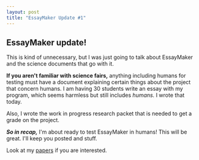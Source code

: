 ```yaml
---
layout: post
title: "EssayMaker Update #1"
---
```


## EssayMaker update!
This is kind of unnecessary, but I was just going to talk about EssayMaker and the science documents that go with it.

**If you aren't familiar with science fairs,** anything including humans for testing must have a document explaining certain things about the project that concern humans. I am having 30 students write an essay with my program, which seems harmless but still includes *humans.* I wrote that today.

Also, I wrote the work in progress research packet that is needed to get a grade on the project.

***So in recap,*** I'm about ready to test EssayMaker in humans! This will be great. I'll keep you posted and stuff.

Look at my [papers](https://gist.github.com/sargeant45/fb87325c3bcbeedc3def) if you are interested.
